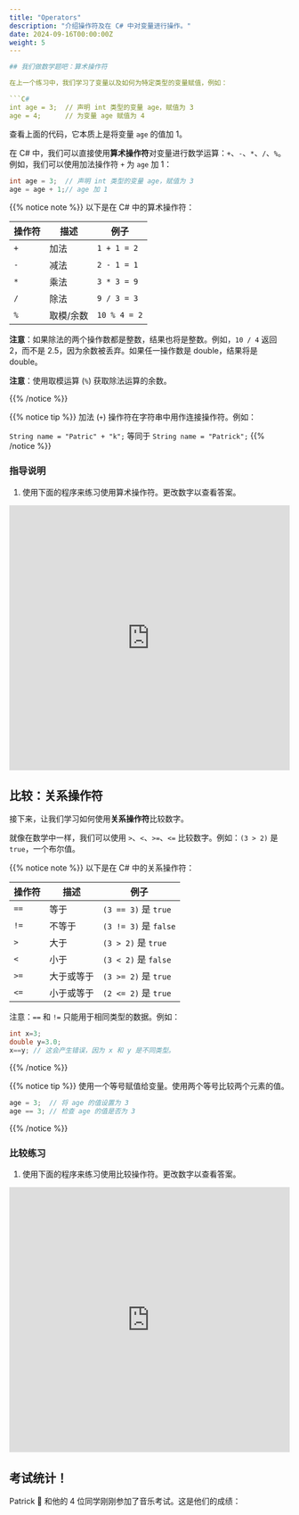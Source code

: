 ```yaml
---
title: "Operators"
description: "介绍操作符及在 C# 中对变量进行操作。"
date: 2024-09-16T00:00:00Z
weight: 5
---

## 我们做数学题吧：算术操作符

在上一个练习中，我们学习了变量以及如何为特定类型的变量赋值，例如：

```C#
int age = 3;  // 声明 int 类型的变量 age，赋值为 3
age = 4;      // 为变量 age 赋值为 4
```

查看上面的代码，它本质上是将变量 `age` 的值加 1。

在 C# 中，我们可以直接使用**算术操作符**对变量进行数学运算：`+`、`-`、`*`、`/`、`%`。
例如，我们可以使用加法操作符 `+` 为 `age` 加 1：

```c#
int age = 3;  // 声明 int 类型的变量 age，赋值为 3
age = age + 1;// age 加 1
```

{{% notice note %}}
以下是在 C# 中的算术操作符：

**操作符** | **描述** | **例子**
------|------|--------
`+` | 加法 | `1 + 1 = 2`
`-` | 减法 | `2 - 1 = 1`
`*` | 乘法 | `3 * 3 = 9`
`/` | 除法 | `9 / 3 = 3`
`%` | 取模/余数 | `10 % 4 = 2`

**注意**：如果除法的两个操作数都是整数，结果也将是整数。例如，`10 / 4` 返回 2，而不是 2.5，因为余数被丢弃。如果任一操作数是 double，结果将是 double。

**注意**：使用取模运算 (`%`) 获取除法运算的余数。

{{% /notice %}}

{{% notice tip %}}
加法 (`+`) 操作符在字符串中用作连接操作符。例如：

`String name = "Patric" + "k";` 等同于 `String name = "Patrick";`
{{% /notice %}}

### 指导说明
1. 使用下面的程序来练习使用算术操作符。更改数字以查看答案。

<iframe width="100%" height="475" src="https://dotnetfiddle.net/Widget/dUSTOt" frameborder="0"></iframe>

## 比较：关系操作符

接下来，让我们学习如何使用**关系操作符**比较数字。

就像在数学中一样，我们可以使用 `>`、`<`、`>=`、`<=` 比较数字。例如：`(3 > 2)` 是 `true`，一个布尔值。

{{% notice note %}}
以下是在 C# 中的关系操作符：

**操作符** | **描述** | **例子**
------| ------| ------
`==` | 等于 | `(3 == 3)` 是 `true`
`!=` | 不等于 | `(3 != 3)` 是 `false`
`>` | 大于 | `(3 > 2)` 是 `true`
`<` | 小于 | `(3 < 2)` 是 `false`
`>=` | 大于或等于 | `(3 >= 2)` 是 `true`
`<=` | 小于或等于 | `(2 <= 2)` 是 `true`

注意：`==` 和 `!=` 只能用于相同类型的数据。例如：
```csharp
int x=3; 
double y=3.0; 
x==y; // 这会产生错误，因为 x 和 y 是不同类型。
```

{{% /notice %}}

{{% notice tip %}}
使用一个等号赋值给变量。使用两个等号比较两个元素的值。

```csharp
age = 3;  // 将 age 的值设置为 3
age == 3; // 检查 age 的值是否为 3
```
{{% /notice %}}

### 比较练习

1. 使用下面的程序来练习使用比较操作符。更改数字以查看答案。

<iframe width="100%" height="475" src="https://dotnetfiddle.net/Widget/tZs8tb" frameborder="0"></iframe>

## 考试统计！

Patrick 🐥 和他的 4 位同学刚刚参加了音乐考试。这是他们的成绩：